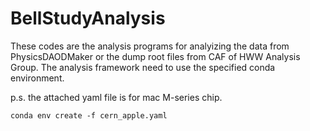 # BellStudyAnalysis

These codes are the analysis programs for analyizing the data from PhysicsDAODMaker or the dump root files from CAF of HWW Analysis Group.
The analysis framework need to use the specified conda environment.    

p.s. the attached yaml file is for mac M-series chip.

```shell=True
conda env create -f cern_apple.yaml
```
